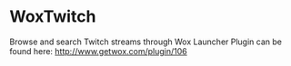 # WoxTwitch
Browse and search Twitch streams through Wox Launcher
Plugin can be found here: http://www.getwox.com/plugin/106

